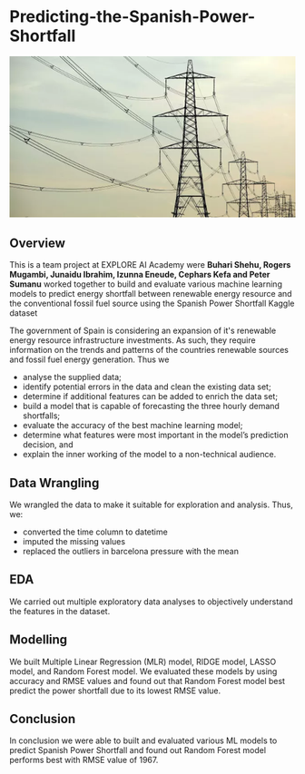 # Predicting-the-Spanish-Power-Shortfall

<img src="power.jpg" alt="power" style="max-width: 100%;">

## Overview
This is a team project at EXPLORE AI Academy were **Buhari Shehu, Rogers Mugambi, Junaidu Ibrahim, Izunna Eneude, Cephars Kefa and Peter Sumanu** worked together to build and evaluate various machine learning models to predict energy shortfall between renewable energy resource and the conventional fossil fuel source using the Spanish Power Shortfall Kaggle dataset

The government of Spain is considering an expansion of it's renewable energy resource infrastructure investments. As such, they require information on the trends and patterns of the countries renewable sources and fossil fuel energy generation. Thus we

- analyse the supplied data;
- identify potential errors in the data and clean the existing data set;
- determine if additional features can be added to enrich the data set;
- build a model that is capable of forecasting the three hourly demand shortfalls;
- evaluate the accuracy of the best machine learning model;
- determine what features were most important in the model’s prediction decision, and
- explain the inner working of the model to a non-technical audience.

## Data Wrangling
We wrangled the data to make it suitable for exploration and analysis. Thus, we:
- converted the time column to datetime
- imputed the missing values 
- replaced the outliers in barcelona pressure with the mean

## EDA
We carried out multiple exploratory data analyses to objectively understand the features in the dataset. 

## Modelling
We built  Multiple Linear Regression (MLR) model, RIDGE model, LASSO model, and Random Forest model. We evaluated these models by using accuracy and RMSE values and found out that Random Forest model best predict the power shortfall due to its lowest RMSE value.

## Conclusion
In conclusion we were able to built and evaluated various ML models to predict Spanish Power Shortfall and found out Random Forest model performs best with RMSE value of 1967.